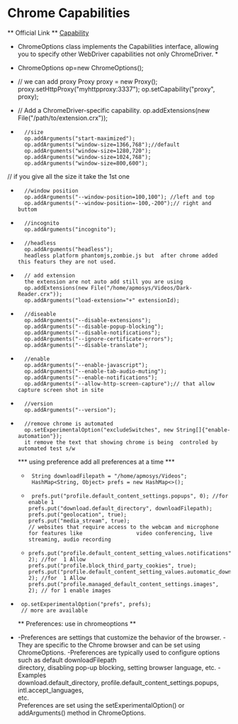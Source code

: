 # Chrome Capabilities

** Official Link **
[Capability](https://developer.chrome.com/docs/chromedriver/capabilities)

*   ChromeOptions class  implements the Capabilities interface, allowing you to specify other 	    WebDriver capabilities not only ChromeDriver. *


*	ChromeOptions op=new ChromeOptions();

*	 // we can add proxy 
		Proxy proxy = new Proxy();
		proxy.setHttpProxy("myhttpproxy:3337");
		op.setCapability("proxy", proxy);

*	 // Add a ChromeDriver-specific capability.
		op.addExtensions(new File("/path/to/extension.crx")); 
	      
	     
	      
*		//size
		op.addArguments("start-maximized");
		op.addArguments("window-size=1366,768");//default
		op.addArguments("window-size=1280,720");
		op.addArguments("window-size=1024,768");
		op.addArguments("window-size=800,600");

//		if you give all the size it take the 1st one
		
		
*		//window position
		op.addArguments("--window-position=100,100"); //left and top
		op.addArguments("--window-position=-100,-200");// right and buttom
				
*		//incognito
		op.addArguments("incognito");
		
		
*		//headless
		op.addArguments("headless");
	    headless platform phantomjs,zombie.js but  after chrome added this featurs they are not used.
		
		 
*		// add extension
		the extension are not auto add still you are using
		op.addExtensions(new File("/home/apmosys/Videos/Dark-Reader.crx"));
		op.addArguments("load-extension="+" extensionId);
		
		
*		//diseable
		op.addArguments("--disable-extensions");
		op.addArguments("--disable-popup-blocking");
		op.addArguments("--disable-notifications");
		op.addArguments("--ignore-certificate-errors");
		op.addArguments("--disable-translate");
	
*		//enable
		op.addArguments("--enable-javascript");
		op.addArguments("--enable-tab-audio-muting");
		op.addArguments("--enable-notifications");
		op.addArguments("--allow-http-screen-capture");// that allow capture screen shot in site
	
*		//version
		op.addArguments("--version");
	
		
*		//remove chrome is automated
        op.setExperimentalOption("excludeSwitches", new String[]{"enable-automation"}); 
        it remove the text that showing chrome is being  controled by automated test s/w
        
		
  ***    using preference add all  preferences at a time  ***
    
  *      String downloadFilepath = "/home/apmosys/Videos";
         HashMap<String, Object> prefs = new HashMap<>();
        
  *      prefs.put("profile.default_content_settings.popups", 0); //for enable 1
        prefs.put("download.default_directory", downloadFilepath);
        prefs.put("geolocation", true);
        prefs.put("media_stream", true);
        // websites that require access to the webcam and microphone for features like   	           video conferencing, live streaming, audio recording 
      
  *     prefs.put("profile.default_content_setting_values.notifications", 2); //for  1 Allow
        prefs.put("profile.block_third_party_cookies", true);
        prefs.put("profile.default_content_setting_values.automatic_downloads", 2); //for  1 Allow
        prefs.put("profile.managed_default_content_settings.images", 2); // for 1 enable images
        

 *      op.setExperimentalOption("prefs", prefs);
		// more are available
        
		
   ** Preferences: use in chromeoptions **    

*    -Preferences are settings that customize the behavior of the browser.
     -They are specific to the Chrome browser and can be set using ChromeOptions.
     -Preferences are typically used to configure options such as default downloadFilepath   
  	  directory, disabling   pop-up blocking, setting browser language, etc.
     -Examples   
		download.default_directory, profile.default_content_settings.popups, intl.accept_languages,  
	     etc.   
	 Preferences are set using the setExperimentalOption() or addArguments() method in ChromeOptions.
    		
  
